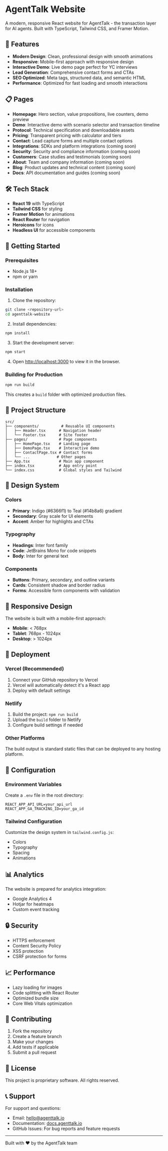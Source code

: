 # AgentTalk Website

A modern, responsive React website for AgentTalk - the transaction layer for AI agents. Built with TypeScript, Tailwind CSS, and Framer Motion.

## 🚀 Features

- **Modern Design**: Clean, professional design with smooth animations
- **Responsive**: Mobile-first approach with responsive design
- **Interactive Demo**: Live demo page perfect for YC interviews
- **Lead Generation**: Comprehensive contact forms and CTAs
- **SEO Optimized**: Meta tags, structured data, and semantic HTML
- **Performance**: Optimized for fast loading and smooth interactions

## 📋 Pages

- **Homepage**: Hero section, value propositions, live counters, demo preview
- **Demo**: Interactive demo with scenario selector and transaction timeline
- **Protocol**: Technical specification and downloadable assets
- **Pricing**: Transparent pricing with calculator and tiers
- **Contact**: Lead capture forms and multiple contact options
- **Integrations**: SDKs and platform integrations (coming soon)
- **Security**: Security and compliance information (coming soon)
- **Customers**: Case studies and testimonials (coming soon)
- **About**: Team and company information (coming soon)
- **Blog**: Product updates and technical content (coming soon)
- **Docs**: API documentation and guides (coming soon)

## 🛠️ Tech Stack

- **React 19** with TypeScript
- **Tailwind CSS** for styling
- **Framer Motion** for animations
- **React Router** for navigation
- **Heroicons** for icons
- **Headless UI** for accessible components

## 🚀 Getting Started

### Prerequisites

- Node.js 18+ 
- npm or yarn

### Installation

1. Clone the repository:
```bash
git clone <repository-url>
cd agenttalk-website
```

2. Install dependencies:
```bash
npm install
```

3. Start the development server:
```bash
npm start
```

4. Open [http://localhost:3000](http://localhost:3000) to view it in the browser.

### Building for Production

```bash
npm run build
```

This creates a `build` folder with optimized production files.

## 📁 Project Structure

```
src/
├── components/          # Reusable UI components
│   ├── Header.tsx      # Navigation header
│   └── Footer.tsx      # Site footer
├── pages/              # Page components
│   ├── HomePage.tsx    # Landing page
│   ├── DemoPage.tsx    # Interactive demo
│   ├── ContactPage.tsx # Contact forms
│   └── ...            # Other pages
├── App.tsx             # Main app component
├── index.tsx           # App entry point
└── index.css           # Global styles and Tailwind
```

## 🎨 Design System

### Colors
- **Primary**: Indigo (#6366f1) to Teal (#14b8a6) gradient
- **Secondary**: Gray scale for UI elements
- **Accent**: Amber for highlights and CTAs

### Typography
- **Headings**: Inter font family
- **Code**: JetBrains Mono for code snippets
- **Body**: Inter for general text

### Components
- **Buttons**: Primary, secondary, and outline variants
- **Cards**: Consistent shadow and border radius
- **Forms**: Accessible form components with validation

## 📱 Responsive Design

The website is built with a mobile-first approach:
- **Mobile**: < 768px
- **Tablet**: 768px - 1024px  
- **Desktop**: > 1024px

## 🚀 Deployment

### Vercel (Recommended)
1. Connect your GitHub repository to Vercel
2. Vercel will automatically detect it's a React app
3. Deploy with default settings

### Netlify
1. Build the project: `npm run build`
2. Upload the `build` folder to Netlify
3. Configure build settings if needed

### Other Platforms
The build output is standard static files that can be deployed to any hosting platform.

## 🔧 Configuration

### Environment Variables
Create a `.env` file in the root directory:

```env
REACT_APP_API_URL=your_api_url
REACT_APP_GA_TRACKING_ID=your_ga_id
```

### Tailwind Configuration
Customize the design system in `tailwind.config.js`:
- Colors
- Typography
- Spacing
- Animations

## 📊 Analytics

The website is prepared for analytics integration:
- Google Analytics 4
- Hotjar for heatmaps
- Custom event tracking

## 🔒 Security

- HTTPS enforcement
- Content Security Policy
- XSS protection
- CSRF protection for forms

## 📈 Performance

- Lazy loading for images
- Code splitting with React Router
- Optimized bundle size
- Core Web Vitals optimization

## 🤝 Contributing

1. Fork the repository
2. Create a feature branch
3. Make your changes
4. Add tests if applicable
5. Submit a pull request

## 📄 License

This project is proprietary software. All rights reserved.

## 📞 Support

For support and questions:
- Email: hello@agenttalk.io
- Documentation: [docs.agenttalk.io](https://docs.agenttalk.io)
- GitHub Issues: For bug reports and feature requests

---

Built with ❤️ by the AgentTalk team

